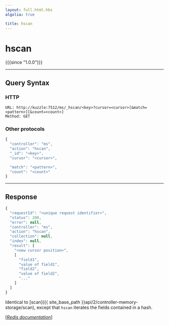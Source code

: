 ```yaml
---
layout: full.html.hbs
algolia: true

title: hscan
---
```


# hscan

{{{since "1.0.0"}}}



---

## Query Syntax

### HTTP

```http
URL: http://kuzzle:7512/ms/_hscan/<key>?cursor=<cursor>[&match=<pattern>][&count=<count>]
Method: GET
```

### Other protocols


```js
{
  "controller": "ms",
  "action": "hscan",
  "_id": "<key>",
  "cursor": "<cursor>",

  "match": "<pattern>",
  "count": "<count>"
}
```

---

## Response

```javascript
{
  "requestId": "<unique request identifier>",
  "status": 200,
  "error": null,
  "controller": "ms",
  "action": "hscan",
  "collection": null,
  "index": null,
  "result": [
    "<new cursor position>",
    [
      "field1",
      "value of field1",
      "field2",
      "value of field2",
      "..."
    ]
  ]
}
```

Identical to [scan]({{ site_base_path }}api/2/controller-memory-storage/scan), except that `hscan` iterates the fields contained in a hash.


[[_Redis documentation_]](https://redis.io/commands/hscan)
